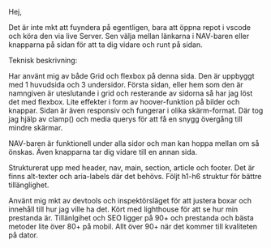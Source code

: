 
Hej,

Det är inte mkt att fuyndera på egentligen, bara att öppna repot i vscode och köra den via live Server. Sen välja mellan länkarna i NAV-baren eller knapparna på sidan för att ta dig vidare och runt på sidan.



Teknisk beskrivning:

Har använt mig av både Grid och flexbox på denna sida. Den är uppbyggt med 1 huvudsida och 3 undersidor. Första sidan, eller hem som den är namngiven är uteslutande i grid och resterande av sidorna så har jag löst det med flexbox. Lite effekter i form av hoover-funktion på bilder och knappar. Sidan är även responsiv och fungerar i olika skärm-format. Där tog jag hjälp av clamp() och media querys för att få en snygg övergång till mindre skärmar.

NAV-baren är funktionell under alla sidor och man kan hoppa mellan om så önskas. Även knapparna tar dig vidare till en annan sida.

Strukturerat upp med header, nav, main, section, article och footer. Det är finns alt-texter och aria-labels där det behövs. Följt h1-h6 struktur för bättre tillänglighet.

Använt mig mkt av devtools och inspektörsläget för att justera boxar och innehåll till hur jag ville ha det. Kört med lighthouse för att se hur min prestanda är. Tillänlgihet och SEO ligger på 90+ och prestanda och bästa metoder lite över 80+ på mobil. Allt över 90+ när det kommer till kvaliteten på dator.



